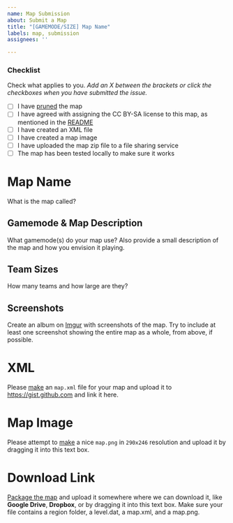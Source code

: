 ```yaml
---
name: Map Submission
about: Submit a Map
title: "[GAMEMODE/SIZE] Map Name"
labels: map, submission
assignees: ''

---
```


### Checklist
Check what applies to you. *Add an X between the brackets or click the checkboxes when you have submitted the issue.*
- [ ] I have [pruned](https://pgm.dev/docs/guides/packaging/pruning-chunks) the map
- [ ] I have agreed with assigning the CC BY-SA license to this map, as mentioned in the [README](https://github.com/OvercastCommunity/CommunityMaps#readme)
- [ ] I have created an XML file
- [ ] I have created a map image
- [ ] I have uploaded the map zip file to a file sharing service
- [ ] The map has been tested locally to make sure it works

# Map Name
What is the map called?

## Gamemode & Map Description  
What gamemode(s) do your map use? Also provide a small description of the map and how you envision it playing.

## Team Sizes
How many teams and how large are they?

## Screenshots
Create an album on [Imgur](https://imgur.com) with screenshots of the map. Try to include at least one screenshot showing the entire map as a whole, from above, if possible.

# XML
Please [make](https://pgm.dev/docs/guides/packaging/compiling-and-releasing#the-maps-xml-file) an `map.xml` file for your map and upload it to https://gist.github.com and link it here.

# Map Image
Please attempt to [make](https://pgm.dev/docs/guides/packaging/compiling-and-releasing#the-map-image) a nice `map.png` in `290x246` resolution and upload it by dragging it into this text box.

# Download Link
[Package the map](https://pgm.dev/docs/guides/packaging/compiling-and-releasing#compressing-the-folder-to-a-zip-file) and upload it somewhere where we can download it, like **Google Drive**, **Dropbox**, or by dragging it into this text box. Make sure your file contains a region folder, a level.dat, a map.xml, and a map.png.
